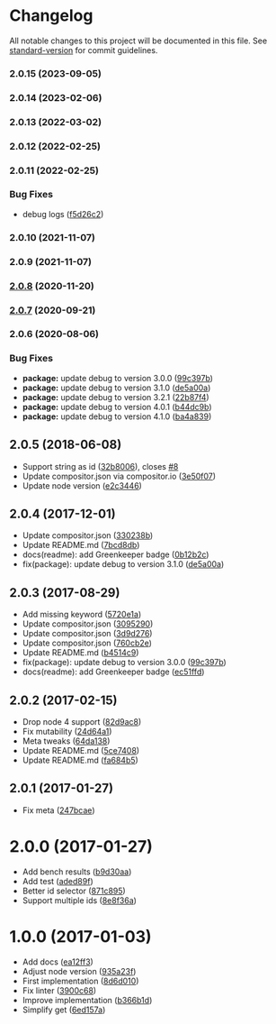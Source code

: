 # Changelog

All notable changes to this project will be documented in this file. See [standard-version](https://github.com/conventional-changelog/standard-version) for commit guidelines.

### 2.0.15 (2023-09-05)

### 2.0.14 (2023-02-06)

### 2.0.13 (2022-03-02)

### 2.0.12 (2022-02-25)

### 2.0.11 (2022-02-25)


### Bug Fixes

* debug logs ([f5d26c2](https://github.com/kikobeats/hyperdiff/commit/f5d26c2554a21c3418b14cbb6b3b5b5e6c97ad6f))

### 2.0.10 (2021-11-07)

### 2.0.9 (2021-11-07)

### [2.0.8](https://github.com/kikobeats/hyperdiff/compare/v2.0.7...v2.0.8) (2020-11-20)

### [2.0.7](https://github.com/kikobeats/hyperdiff/compare/v2.0.6...v2.0.7) (2020-09-21)

### 2.0.6 (2020-08-06)


### Bug Fixes

* **package:** update debug to version 3.0.0 ([99c397b](https://github.com/kikobeats/hyperdiff/commit/99c397ba0c1d85cc63d904b943b586d3b6ae9f3e))
* **package:** update debug to version 3.1.0 ([de5a00a](https://github.com/kikobeats/hyperdiff/commit/de5a00ace7fdc6439b96eb3b6388c855ec3f183b))
* **package:** update debug to version 3.2.1 ([22b87f4](https://github.com/kikobeats/hyperdiff/commit/22b87f4b7c5b6d80bd156bdc44e9b1bcee8c5628))
* **package:** update debug to version 4.0.1 ([b44dc9b](https://github.com/kikobeats/hyperdiff/commit/b44dc9bdf4343696b7833632c9fb5efe62f7fb5d))
* **package:** update debug to version 4.1.0 ([ba4a839](https://github.com/kikobeats/hyperdiff/commit/ba4a839821534ea25f4994939fba8bf7b67e91c1))

<a name="2.0.5"></a>
## 2.0.5 (2018-06-08)

* Support string as id ([32b8006](https://github.com/kikobeats/hyperdiff/commit/32b8006)), closes [#8](https://github.com/kikobeats/hyperdiff/issues/8)
* Update compositor.json via compositor.io ([3e50f07](https://github.com/kikobeats/hyperdiff/commit/3e50f07))
* Update node version ([e2c3446](https://github.com/kikobeats/hyperdiff/commit/e2c3446))



<a name="2.0.4"></a>
## 2.0.4 (2017-12-01)

* Update compositor.json ([330238b](https://github.com/kikobeats/hyperdiff/commit/330238b))
* Update README.md ([7bcd8db](https://github.com/kikobeats/hyperdiff/commit/7bcd8db))
* docs(readme): add Greenkeeper badge ([0b12b2c](https://github.com/kikobeats/hyperdiff/commit/0b12b2c))
* fix(package): update debug to version 3.1.0 ([de5a00a](https://github.com/kikobeats/hyperdiff/commit/de5a00a))



<a name="2.0.3"></a>
## 2.0.3 (2017-08-29)

* Add missing keyword ([5720e1a](https://github.com/kikobeats/hyperdiff/commit/5720e1a))
* Update compositor.json ([3095290](https://github.com/kikobeats/hyperdiff/commit/3095290))
* Update compositor.json ([3d9d276](https://github.com/kikobeats/hyperdiff/commit/3d9d276))
* Update compositor.json ([760cb2e](https://github.com/kikobeats/hyperdiff/commit/760cb2e))
* Update README.md ([b4514c9](https://github.com/kikobeats/hyperdiff/commit/b4514c9))
* fix(package): update debug to version 3.0.0 ([99c397b](https://github.com/kikobeats/hyperdiff/commit/99c397b))
* docs(readme): add Greenkeeper badge ([ec51ffd](https://github.com/kikobeats/hyperdiff/commit/ec51ffd))



<a name="2.0.2"></a>
## 2.0.2 (2017-02-15)

* Drop node 4 support ([82d9ac8](https://github.com/kikobeats/hyperdiff/commit/82d9ac8))
* Fix mutability ([24d64a1](https://github.com/kikobeats/hyperdiff/commit/24d64a1))
* Meta tweaks ([64da138](https://github.com/kikobeats/hyperdiff/commit/64da138))
* Update README.md ([5ce7408](https://github.com/kikobeats/hyperdiff/commit/5ce7408))
* Update README.md ([fa684b5](https://github.com/kikobeats/hyperdiff/commit/fa684b5))



<a name="2.0.1"></a>
## 2.0.1 (2017-01-27)

* Fix meta ([247bcae](https://github.com/kikobeats/hyperdiff/commit/247bcae))



<a name="2.0.0"></a>
# 2.0.0 (2017-01-27)

* Add bench results ([b9d30aa](https://github.com/kikobeats/hyperdiff/commit/b9d30aa))
* Add test ([aded89f](https://github.com/kikobeats/hyperdiff/commit/aded89f))
* Better id selector ([871c895](https://github.com/kikobeats/hyperdiff/commit/871c895))
* Support multiple ids ([8e8f36a](https://github.com/kikobeats/hyperdiff/commit/8e8f36a))



<a name="1.0.0"></a>
# 1.0.0 (2017-01-03)

* Add docs ([ea12ff3](https://github.com/kikobeats/hyperdiff/commit/ea12ff3))
* Adjust node version ([935a23f](https://github.com/kikobeats/hyperdiff/commit/935a23f))
* First implementation ([8d6d010](https://github.com/kikobeats/hyperdiff/commit/8d6d010))
* Fix linter ([3900c68](https://github.com/kikobeats/hyperdiff/commit/3900c68))
* Improve implementation ([b366b1d](https://github.com/kikobeats/hyperdiff/commit/b366b1d))
* Simplify get ([6ed157a](https://github.com/kikobeats/hyperdiff/commit/6ed157a))
